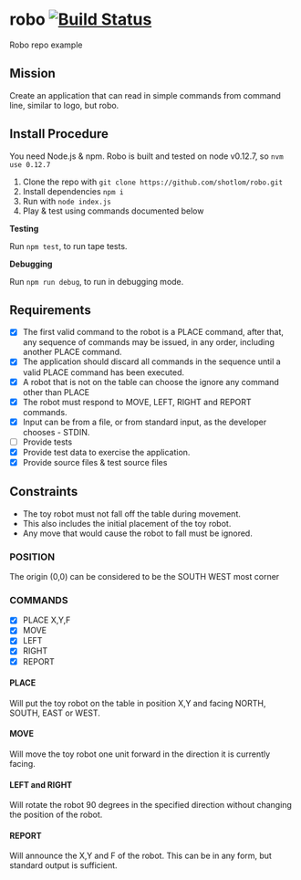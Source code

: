# robo [![Build Status](https://travis-ci.org/shotlom/robo.svg?branch=master)](https://travis-ci.org/shotlom/robo)

Robo repo example

## Mission
Create an application that can read in simple commands from command line, similar to logo, but robo.

## Install Procedure

You need Node.js & npm. Robo is built and tested on node v0.12.7, so `nvm use 0.12.7` 

1. Clone the repo with `git clone https://github.com/shotlom/robo.git`
2. Install dependencies `npm i`
3. Run with `node index.js`
4. Play & test using commands documented below

**Testing**

Run `npm test`, to run tape tests.

**Debugging**

Run `npm run debug`, to run in debugging mode.

## Requirements
- [x] The first valid command to the robot is a PLACE command, after that, any sequence of commands may be issued, in any order, including another PLACE 
command. 
- [x] The application should discard all commands in the sequence until a valid PLACE command has been executed.
- [x] A robot that is not on the table can choose the ignore any command other than PLACE
- [x] The robot must respond to MOVE, LEFT, RIGHT and REPORT commands.
- [x] Input can be from a file, or from standard input, as the developer chooses - STDIN.
- [ ] Provide tests
- [x] Provide test data to exercise the application.
- [x] Provide source files & test source files

## Constraints
* The toy robot must not fall off the table during movement. 
* This also includes the initial placement of the toy robot. 
* Any move that would cause the robot to fall must be ignored.

### POSITION

The origin (0,0) can be considered to be the SOUTH WEST most corner

### COMMANDS
- [x] PLACE X,Y,F
- [x] MOVE
- [x] LEFT
- [x] RIGHT
- [x] REPORT

#### PLACE 
Will put the toy robot on the table in position X,Y and facing NORTH, SOUTH, EAST or WEST. 

#### MOVE 
Will move the toy robot one unit forward in the direction it is currently facing.

#### LEFT and RIGHT 
Will rotate the robot 90 degrees in the specified direction without changing the position of the robot.

#### REPORT 
Will announce the X,Y and F of the robot. This can be in any form, but standard output is sufficient.

